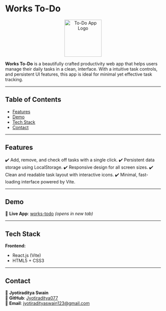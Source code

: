 # Works To-Do

<p align="center">
  <img src="https://works-todo.netlify.app/images/icon.png" alt="To-Do App Logo" width="120px">
</p>

**Works To-Do** is a beautifully crafted productivity web app that helps users manage their daily tasks in a clean, interface. With a intuitive task controls, and persistent UI features, this app is ideal for minimal yet effective task tracking.

---

## Table of Contents

- [Features](#features)
- [Demo](#demo)
- [Tech Stack](#tech-stack)
- [Contact](#contact)

---

## Features

✔️ Add, remove, and check off tasks with a single click.
✔️ Persistent data storage using LocalStorage.
✔️ Responsive design for all screen sizes.
✔️ Clean and readable task layout with interactive icons.
✔️ Minimal, fast-loading interface powered by Vite.

---

## Demo

🔗 **Live App**: [works-todo](https://works-todo.netlify.app) _(opens in new tab)_

---

## Tech Stack

**Frontend:**  
- React.js (Vite)
- HTML5 + CSS3 

---

## Contact

👤 **Jyotiraditya Swain**  
📍 **GitHub**: [Jyotiraditya077](https://github.com/Jyotiraditya077)  
📧 **Email**: jyotiradityaswain123@gmail.com  

